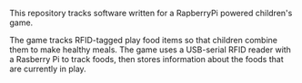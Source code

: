 This repository tracks software written for a RapberryPi powered children's game.

The game tracks RFID-tagged play food items so that children combine them to
make healthy meals. The game uses a USB-serial RFID reader with a Rasberry Pi
to track foods, then stores information about the foods that are currently in play.
